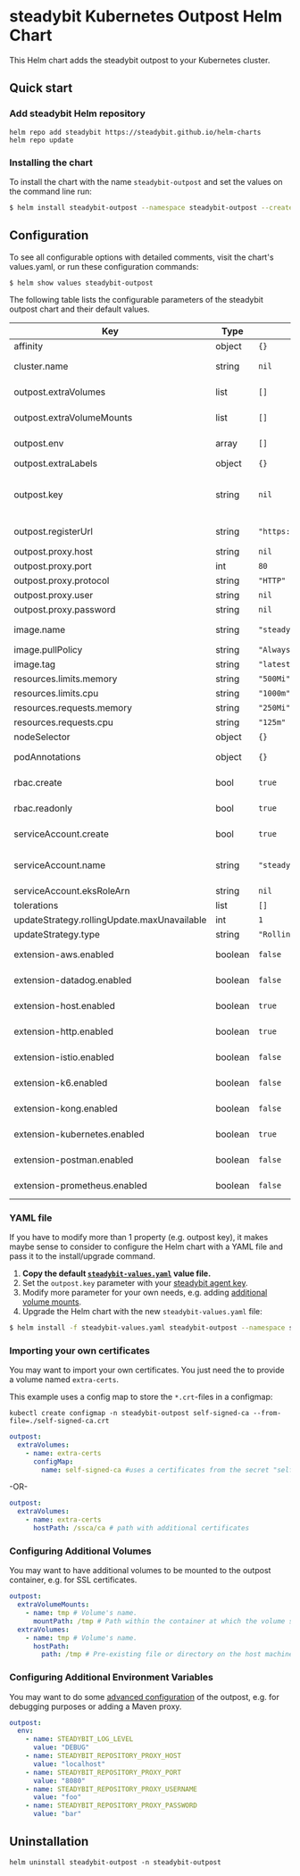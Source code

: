 # steadybit Kubernetes Outpost Helm Chart

This Helm chart adds the steadybit outpost to your Kubernetes cluster.

## Quick start

### Add steadybit Helm repository

```
helm repo add steadybit https://steadybit.github.io/helm-charts
helm repo update
```

### Installing the chart

To install the chart with the name `steadybit-outpost` and set the values on the command line run:

```bash
$ helm install steadybit-outpost --namespace steadybit-outpost --create-namesapce --set outpost.key=STEADYBIT_AGENT_KEY --set kubernetes-extension.kubernetes.clusterNname=CLUSTER_NAME steadybit/steadybit-outpost
```

## Configuration

To see all configurable options with detailed comments, visit the chart's values.yaml, or run these configuration commands:

```
$ helm show values steadybit-outpost
```

The following table lists the configurable parameters of the steadybit outpost chart and their default values.

| Key                                         | Type    | Default                            | Description                                                                                                                                                    |
|---------------------------------------------|---------|------------------------------------|----------------------------------------------------------------------------------------------------------------------------------------------------------------|
| affinity                                    | object  | `{}`                               | Affinities to influence outpost pod assignment.                                                                                                                |
| cluster.name                                | string  | `nil`                              | Represents the name that will be assigned to this Kubernetes cluster in steadybit.                                                                             |
| outpost.extraVolumes                        | list    | `[]`                               | Additional volumes to which the outpost container will be mounted.                                                                                             |
| outpost.extraVolumeMounts                   | list    | `[]`                               | Additional volumeMounts to which the outpost container will be mounted.                                                                                        |
| outpost.env                                 | array   | `[]`                               | Additional environment variables for the steadybit outpost                                                                                                     |
| outpost.extraLabels                         | object  | `{}`                               | Additional labels                                                                                                                                              |
| outpost.key                                 | string  | `nil`                              | The secret token which your outpost uses to authenticate to steadybit's servers. Get it from  Get it from https://platform.steadybit.io/settings/agents/setup. |
| outpost.registerUrl                         | string  | `"https://platform.steadybit.com"` | The URL of the steadybit server the outpost will connect to.                                                                                                   |
| outpost.proxy.host                          | string  | `nil`                              | Hostname or address of your proxy                                                                                                                              |
| outpost.proxy.port                          | int     | `80`                               | Port of your proxy                                                                                                                                             |
| outpost.proxy.protocol                      | string  | `"HTTP"`                           | proxy protocol                                                                                                                                                 |
| outpost.proxy.user                          | string  | `nil`                              | username of the proxy auth (if needed)                                                                                                                         |
| outpost.proxy.password                      | string  | `nil`                              | password of the proxy auth (if needed)                                                                                                                         |
| image.name                                  | string  | `"steadybit/outpost"`              | The container image  to use of the steadybit outpost.                                                                                                          |
| image.pullPolicy                            | string  | `"Always"`                         | Specifies when to pull the image container.                                                                                                                    |
| image.tag                                   | string  | `"latest"`                         | tag name of the outpost container image to use.                                                                                                                |
| resources.limits.memory                     | string  | `"500Mi"`                          | memory resource limit for the outpost container                                                                                                                |
| resources.limits.cpu                        | string  | `"1000m"`                          | cpu resource limit for the outpost container                                                                                                                   |
| resources.requests.memory                   | string  | `"250Mi"`                          | memory resource limit for the outpost container                                                                                                                |
| resources.requests.cpu                      | string  | `"125m"`                           | cpu resource limit for the outpost container                                                                                                                   |
| nodeSelector                                | object  | `{}`                               | Node labels for pod assignment                                                                                                                                 |
| podAnnotations                              | object  | `{}`                               | Additional annotations to be added to the outpost pods.                                                                                                        |
| rbac.create                                 | bool    | `true`                             | Specifies whether RBAC resources should be created.                                                                                                            |
| rbac.readonly                               | bool    | `true`                             | Specifies if Kubernetes API access should only be read only.                                                                                                   |
| serviceAccount.create                       | bool    | `true`                             | Specifies whether a ServiceAccount should be created.                                                                                                          |
| serviceAccount.name                         | string  | `"steadybit-outpost"`              | The name of the ServiceAccount to use. If not set and `create` is true, a name is generated using the fullname template.                                       |
| serviceAccount.eksRoleArn                   | string  | `nil`                              | The arn of the IAM role - [see aws docs](https://docs.aws.amazon.com/eks/latest/userguide/specify-service-account-role.html)                                   |
| tolerations                                 | list    | `[]`                               | Tolerations to influence outpost pod assignment.                                                                                                               |
| updateStrategy.rollingUpdate.maxUnavailable | int     | `1`                                |                                                                                                                                                                |
| updateStrategy.type                         | string  | `"RollingUpdate"`                  | Which type of `updateStrategy` should be used.                                                                                                                 |
| extension-aws.enabled                       | boolean | `false`                            | Enables the AWS extension. Further config may be required.                                                                                                     |
| extension-datadog.enabled                   | boolean | `false`                            | Enables the datadog extension. Further config may be required.                                                                                                 |
| extension-host.enabled                      | boolean | `true`                             | Enables the host extension. Further config may be required.                                                                                                    |
| extension-http.enabled                      | boolean | `true`                             | Enables the HTTP extension. Further config may be required.                                                                                                    |
| extension-istio.enabled                     | boolean | `false`                            | Enables the Istio extension. Further config may be required.                                                                                                   |
| extension-k6.enabled                        | boolean | `false`                            | Enables the K6 extension. Further config may be required.                                                                                                      |
| extension-kong.enabled                      | boolean | `false`                            | Enables the kong extension. Further config may be required.                                                                                                    |
| extension-kubernetes.enabled                | boolean | `true`                             | Enables the kubernetes extension. Further config may be required.                                                                                              |
| extension-postman.enabled                   | boolean | `false`                            | Enables the postman extension. Further config may be required.                                                                                                 |
| extension-prometheus.enabled                | boolean | `false`                            | Enables the prometheus extension. Further config may be required.                                                                                              |

### YAML file

If you have to modify more than 1 property (e.g. outpost key), it makes maybe sense to consider to configure the Helm chart with a YAML file and pass it to the
install/upgrade command.

1. **Copy the default [`steadybit-values.yaml`](values.yaml) value file.**
2. Set the `outpost.key` parameter with your [steadybit agent key](https://platform.steadybit.io/settings/agents/setup).
3. Modify more parameter for your own needs, e.g. adding [additional volume mounts](#configuring-additional-volumes).
4. Upgrade the Helm chart with the new `steadybit-values.yaml` file:

```bash
$ helm install -f steadybit-values.yaml steadybit-outpost --namespace steadybit-outpost steadybit/steadybit-outpost
```

### Importing your own certificates

You may want to import your own certificates. You just need the to provide a volume named `extra-certs`.

This example uses a config map to store the `*.crt`-files in a configmap:

```
kubectl create configmap -n steadybit-outpost self-signed-ca --from-file=./self-signed-ca.crt
```

```yaml
outpost:
  extraVolumes:
    - name: extra-certs
      configMap:
        name: self-signed-ca #uses a certificates from the secret "self-signed-ca"
```

-OR-

```yaml
outpost:
  extraVolumes:
    - name: extra-certs
      hostPath: /ssca/ca # path with additional certificates
```

### Configuring Additional Volumes

You may want to have additional volumes to be mounted to the outpost container, e.g. for SSL certificates.

```yaml
outpost:
  extraVolumeMounts:
    - name: tmp # Volume's name.
      mountPath: /tmp # Path within the container at which the volume should be mounted.
  extraVolumes:
    - name: tmp # Volume's name.
      hostPath:
        path: /tmp # Pre-existing file or directory on the host machine
```

### Configuring Additional Environment Variables

You may want to do some [advanced configuration](https://docs.steadybit.io/installation-agent/4-advanced-configuration) of the outpost, e.g. for debugging
purposes or adding a Maven proxy.

```yaml
outpost:
  env:
    - name: STEADYBIT_LOG_LEVEL
      value: "DEBUG"
    - name: STEADYBIT_REPOSITORY_PROXY_HOST
      value: "localhost"
    - name: STEADYBIT_REPOSITORY_PROXY_PORT
      value: "8080"
    - name: STEADYBIT_REPOSITORY_PROXY_USERNAME
      value: "foo"
    - name: STEADYBIT_REPOSITORY_PROXY_PASSWORD
      value: "bar"
```

## Uninstallation

```
helm uninstall steadybit-outpost -n steadybit-outpost
```
